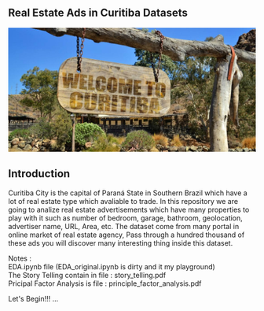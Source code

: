 ## Real Estate Ads in Curitiba Datasets
![curitiba image](https://github.com/nuttheguitar/realties_datasprints/blob/master/images/curitiba.jpg)

## Introduction 

Curitiba City is the capital of Paraná State in Southern Brazil which have a lot of real estate type which avaliable to trade.
In this repository we are going to analize real estate advertisements which have many properties to play with it
such as number of bedroom, garage, bathroom, geolocation, advertiser name, URL, Area, etc. The dataset come from many 
portal in online market of real estate agency, Pass through a hundred thousand of these ads you will discover many interesting
thing inside this dataset. 

Notes : <br/>
EDA.ipynb file (EDA_original.ipynb is dirty and it my playground) <br/>
The Story Telling contain in file : story_telling.pdf <br/>
Pricipal Factor Analysis is file : principle_factor_analysis.pdf <br/>

Let's Begin!!! ... 
